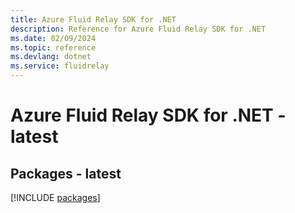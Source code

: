 ```yaml
---
title: Azure Fluid Relay SDK for .NET
description: Reference for Azure Fluid Relay SDK for .NET
ms.date: 02/09/2024
ms.topic: reference
ms.devlang: dotnet
ms.service: fluidrelay
---
```

# Azure Fluid Relay SDK for .NET - latest
## Packages - latest
[!INCLUDE [packages](fluid-relay-index.md)]